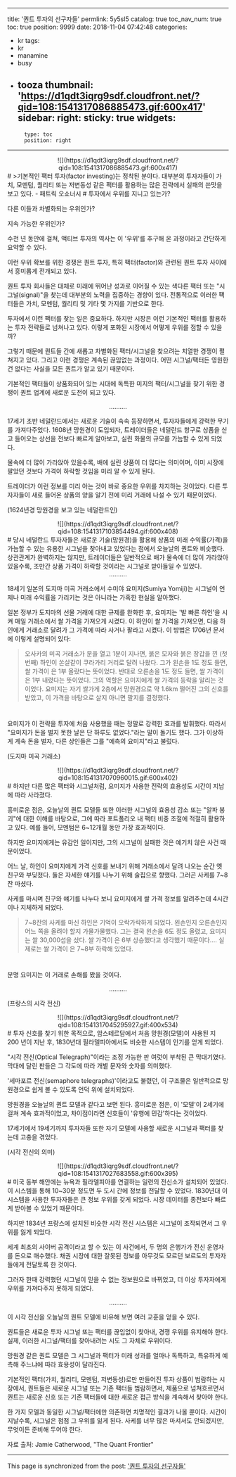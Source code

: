 
---
title: '퀀트 투자의 선구자들'
permlink: 5y5sl5
catalog: true
toc_nav_num: true
toc: true
position: 9999
date: 2018-11-04 07:42:48
categories:
- kr
tags:
- kr
- manamine
- busy
- tooza
thumbnail: 'https://d1qdt3iqrg9sdf.cloudfront.net/?qid=108:1541317086885473.gif:600x417'
sidebar:
    right:
        sticky: true
widgets:
    -
        type: toc
        position: right
---


<center>
![](https://d1qdt3iqrg9sdf.cloudfront.net/?qid=108:1541317086885473.gif:600x417)
</center>
#  
>기본적인 팩터 투자(factor investing)는 정착된 분야다. 대부분의 투자자들이 가치, 모멘텀, 퀄리티 또는 저변동성 같은 팩터를 활용하는 많은 전략에서 실패의 쓴맛을 보고 있다. - 패트릭 오쇼너시
#  
투자에서 우위를 지니고 있는가?
  
다른 이들과 차별화되는 우위인가? 
  
지속 가능한 우위인가?
  
수천 년 동안에 걸쳐, 액티브 투자의 역사는 이 '우위'를 추구해 온 과정이라고 간단하게 요약할 수 있다. 
  
이런 우위 확보를 위한 경쟁은 퀀트 투자, 특히 팩터(factor)와 관련된 퀀트 투자 사이에서 흥미롭게 전개되고 있다. 
  
퀀트 투자 회사들은 대체로 미래에 뛰어난 성과로 이어질 수 있는 색다른 팩터 또는 "시그널(signal)"을 찾는데 대부분의 노력을 집중하는 경향이 있다. 전통적으로 이러한 팩터들은 가치, 모멘텀, 퀄리티 및 기타 몇 가지를 기반으로 한다.
  
투자에서 이런 팩터를 찾는 일은 중요하다. 하지만 시장은 이런 기본적인 팩터를 활용하는 투자 전략들로 넘쳐나고 있다. 이렇게 포화된 시장에서 어떻게 우위를 점할 수 있을까? 
  
그렇기 때문에 퀀트들 간에 새롭고 차별화된 팩터/시그널을 찾으려는 치열한 경쟁이 펼쳐지고 있다. 그리고 이런 경쟁은 계속된 끊임없는 과정이다. 어떤 시그널/팩터든 영원한 건 없다는 사실을 모든 퀀트가 알고 있기 때문이다. 
  
기본적인 팩터들이 상품화되어 있는 시대에 독특한 미지의 팩터/시그널을 찾기 위한 경쟁이 퀀트 업계에 새로운 도전이 되고 있다. 
  
<center>
..........
</center>
  
17세기 초반 네덜란드에서는 새로운 기술이 속속 등장하면서, 투자자들에게 강력한 무기를 가져다주었다. 1608년 망원경이 도입되자, 트레이더들은 네덜란드 항구로 상품을 싣고 들어오는 상선을 전보다 빠르게 알아보고, 실린 화물의 규모를 가늠할 수 있게 되었다. 
  
물속에 더 많이 가라앉아 있을수록, 배에 실린 상품이 더 많다는 의미이며, 이미 시장에 팔았던 것보다 가격이 하락할 것임을 미리 알 수 있게 된다.
  
트레이더가 이런 정보를 미리 아는 것이 바로 중요한 우위를 차지하는 것이었다. 다른 투자자들이 새로 들어온 상품의 양을 알기 전에 미리 거래에 나설 수 있기 때문이었다.
  
(1624년경 망원경을 보고 있는 네덜란드인)
<center>
![](https://d1qdt3iqrg9sdf.cloudfront.net/?qid=108:1541317103854494.gif:600x408)
</center>
#  
당시 네덜란드 투자자들은 새로운 기술(망원경)을 활용해 상품의 미래 수익률(가격)을 가늠할 수 있는 유용한 시그널을 찾아내고 있었다는 점에서 오늘날의 퀀트와 비슷했다. 상관관계가 완벽하지는 않지만, 트레이더들은 일반적으로 배가 물속에 더 많이 가라앉아 있을수록, 조만간 상품 가격이 하락할 것이라는 시그널로 받아들일 수 있었다. 
  
<center>
..........
</center>
  
18세기 일본의 도지마 미곡 거래소에서 수미야 요미지(Sumiya Yomiji)는 시그널이 언제나 미래 수익률을 가리키는 것은 아니라는 가혹한 현실을 알아챘다.
  
일본 정부가 도지마의 선물 거래에 대한 규제를 완화한 후, 요미지는 '발 빠른 하인'을 시켜 매일 거래소에서 쌀 가격을 가져오게 시켰다. 이 하인이 쌀 가격을 가져오면, 다음 하인에게 거래소로 달려가 그 가격에 따라 사거나 팔라고 시켰다. 이 방법은 1706년 문서에 이렇게 설명되어 있다:
  
>오사카의 미곡 거래소가 문을 열고 1분이 지나면, 붉은 모자와 붉은 장갑을 낀 (첫 번째) 하인이 쏜살같이 쿠라가리 거리로 달려 나왔다. 그가 왼손을 1도 정도 들면, 쌀 가격이 은 1부 올랐다는 뜻이었다. 반대로 오른손을 1도 정도 들면, 쌀 가격이 은 1부 내렸다는 뜻이었다. 그의 역할은 요미지에게 쌀 가격의 등락을 알리는 것이었다. 요미지는 자기 쌀가게 2층에서 망원경으로 약 1.6km 떨어진 그의 신호를 받았고, 이 가격을 바탕으로 살지 아니면 팔지를 결정했다. 
#  
요미지가 이 전략을 투자에 처음 사용했을 때는 정말로 강력한 효과를 발휘했다. 따라서 "요미지가 돈을 벌지 못한 날은 단 하루도 없었다."라는 말이 돌기도 했다. 그가 이상하게 계속 돈을 벌자, 다른 상인들은 그를 "예측의 요미지"라고 불렀다. 
  
(도지마 미곡 거래소)
<center>
![](https://d1qdt3iqrg9sdf.cloudfront.net/?qid=108:1541317070960015.gif:600x402)
</center>
#  
하지만 다른 많은 팩터와 시그널처럼, 요미지가 사용한 전략의 효용성도 시간이 지남에 따라 사라졌다.
  
흥미로운 점은, 오늘날의 퀀트 모델들 또한 이러한 시그널의 효용성 감소 또는 "알파 붕괴"에 대한 이해를 바탕으로, 그에 따라 포트폴리오 내 팩터 비중 조절에 적절히 활용하고 있다. 예를 들어, 모멘텀은 6~12개월 동안 가장 효과적이다.
  
하지만 요미지에게는 유감인 일이지만, 그의 시그널이 실패한 것은 예기치 않은 사건 때문이었다. 
  
어느 날, 하인이 요미지에게 가격 신호를 보내기 위해 거래소에서 달려 나오는 순간 옛 친구와 부딪쳤다. 둘은 자세한 얘기를 나누기 위해 술집으로 향했다. 그러곤 사케를 7~8잔 마셨다.
  
사케를 마시며 친구와 얘기를 나누다 보니 요미지에게 쌀 가격 정보를 알려주는데 4시간이나 지체하게 되었다. 
  
>7~8잔의 사케를 마신 하인은 기억이 오락가락하게 되었다. 왼손인지 오른손인지 어느 쪽을 올려야 할지 가물가물했다. 그는 결국 왼손을 6도 정도 올렸고, 요미지는 쌀 30,000섬을 샀다. 쌀 가격이 은 6부 상승했다고 생각했기 때문이다.... 실제로는 쌀 가격이 은 7~8부 하락해 있었다.
#  
분명 요미지는 이 거래로 손해를 봤을 것이다.
  
<center>
..........
</center>
  
(프랑스의 시각 전신)
<center>
![](https://d1qdt3iqrg9sdf.cloudfront.net/?qid=108:1541317045295927.gif:400x534)
</center>
#  
투자 신호를 찾기 위한 목적으로, 암스테르담에서 처음 망원경(모델)이 사용된 지 200 년이 지난 후, 1830년대 필라델피아에서도 비슷한 시스템이 인기를 얻게 되었다.
  
"시각 전신(Optical Telegraph)"이라는 조정 가능한 판 여럿이 부착된 큰 막대기였다. 막대에 달린 판들은 그 각도에 따라 개별 문자와 숫자를 의미했다.
  
'세마포르 전신(semaphore telegraphs)'이라고도 불렸던, 이 구조물은 일반적으로 망원경으로 쉽게 볼 수 있도록 언덕 위에 설치되었다. 
  
망원경을 오늘날의 퀀트 모델과 같다고 보면 된다. 흥미로운 점은, 이 '모델'이 2세기에 걸쳐 계속 효과적이었고, 차이점이라면 신호들이 '유행에 민감'하다는 것이었다.
  
17세기에서 19세기까지 투자자들 또한 자기 모델에 사용할 새로운 시그널과 팩터를 찾는데 고충을 겪었다. 
  
(시각 전신의 의미)
<center>
![](https://d1qdt3iqrg9sdf.cloudfront.net/?qid=108:1541317027683558.gif:600x395)
</center>
#  
미국 동부 해안에는 뉴욕과 필라델피아를 연결하는 일련의 전신소가 설치되어 있었다. 이 시스템을 통해 10~30분 정도면 두 도시 간에 정보를 전달할 수 있었다. 1830년대 이 시스템을 사용한 투자자들은 큰 정보 우위를 갖게 되었다. 시장 데이터를 종전보다 빠르게 받아볼 수 있었기 때문이다. 
  
하지만 1834년 프랑스에 설치된 비슷한 시각 전신 시스템은 시그널이 조작되면서 그 우위를 잃게 되었다.
  
세계 최초의 사이버 공격이라고 할 수 있는 이 사건에서, 두 명의 은행가가 전신 운영자를 돈으로 매수했다. 채권 시장에 대한 잘못된 정보를 아무것도 모르던 보르도의 투자자들에게 전달토록 한 것이다. 
  
그러자 한때 강력했던 시그널이 믿을 수 없는 정보원으로 바뀌었고, 더 이상 투자자에게 우위를 가져다주지 못하게 되었다.
  
<center>
..........
</center>
  
이 시각 전신을 오늘날의 퀀트 모델에 비유해 보면 여러 교훈을 얻을 수 있다.
  
퀀트들은 새로운 투자 시그널 또는 팩터를 끊임없이 찾아내, 경쟁 우위를 유지해야 한다. 실제, 이러한 시그널/팩터를 찾아내려는 시도 그 자체로 우위이다.
  
망원경 같은 퀀트 모델은 그 시그널과 팩터가 미래 성과를 얼마나 독특하고, 특유하게 예측해 주느냐에 따라 효용성이 달라진다. 
  
기본적인 팩터(가치, 퀄리티, 모멘텀, 저변동성)로만 만들어진 투자 상품이 범람하는 시장에서, 퀀트들은 새로운 시그널 또는 기존 팩터들 범람하면서, 제품으로 넘쳐흐르면서 퀀트는 새로운 신호 또는 기존 팩터들에 대한 새로운 접근 방식을 계속해서 찾아야 한다.
  
한 가지 모델과 동일한 시그널/팩터에만 의존하면 치명적인 결과가 나올 뿐이다. 시간이 지날수록, 시그널은 점점 그 우위를 잃게 된다. 사케를 너무 많은 마셔서도 안되겠지만, 무엇이든 준비해 두어야 한다. 
  
자료 출처: Jamie Catherwood, "The Quant Frontier"


- - -

This page is synchronized from the post: ['퀀트 투자의 선구자들'](https://steemit.com/@pius.pius/5y5sl5)
